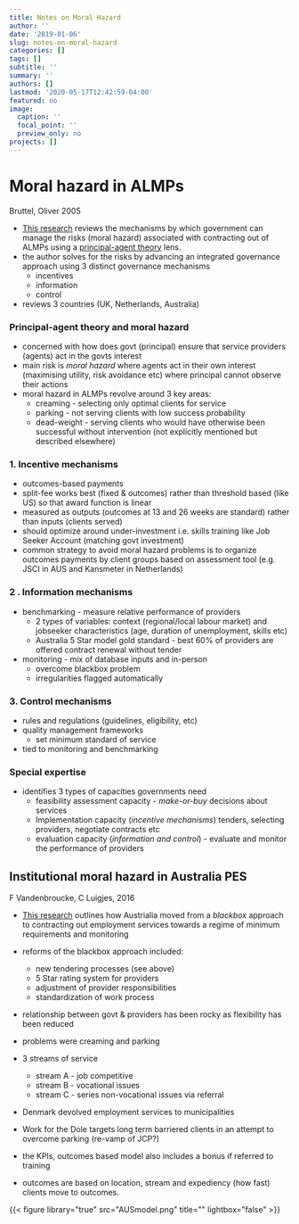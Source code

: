 ```yaml
---
title: Notes on Moral Hazard
author: ''
date: '2019-01-06'
slug: notes-on-moral-hazard
categories: []
tags: []
subtitle: ''
summary: ''
authors: []
lastmod: '2020-05-17T12:42:59-04:00'
featured: no
image:
  caption: ''
  focal_point: ''
  preview_only: no
projects: []
---
```


# Moral hazard in ALMPs

Bruttel, Oliver 2005

* [This research](https://www.econstor.eu/handle/10419/44013) reviews the mechanisms by which government can manage the risks (moral hazard) associated with contracting out of ALMPs using a [principal-agent theory](https://en.wikipedia.org/wiki/Principal%E2%80%93agent_problem) lens.
* the author solves for the risks by advancing an integrated governance approach using 3 distinct governance mechanisms
  *	incentives
  *	information
  *	control 
* reviews 3 countries (UK, Netherlands, Australia)

### Principal-agent theory and moral hazard
* concerned with how does govt (principal) ensure that service providers (agents) act in the govts interest 
* main risk is _moral hazard_ where agents act in their own interest (maximising utility, risk avoidance etc) where principal cannot observe their actions
* moral hazard in ALMPs revolve around 3 key areas:
   * creaming - selecting only optimal clients for service
   * parking - not serving clients with low success probability
   * dead-weight - serving clients who would have otherwise been successful without intervention (not explicitly mentioned but described elsewhere)

### 1. Incentive mechanisms
* outcomes-based payments
* split-fee works best (fixed & outcomes) rather than threshold based (like US) so that award function is linear
* measured as outputs (outcomes at 13 and 26 weeks are standard) rather than inputs (clients served)
* should optimize around under-investment i.e. skills training like Job Seeker Account (matching govt investment)
* common strategy to avoid moral hazard problems is to organize outcomes payments by client groups based on assessment tool (e.g. JSCI in AUS and Kansmeter in Netherlands)

### 2 . Information mechanisms
* benchmarking - measure relative performance of providers
	* 2 types of variables:  context (regional/local labour market) and jobseeker characteristics (age, duration of unemployment, skills etc)
	* Australia 5 Star model gold standard - best 60% of providers are offered contract renewal without tender
* monitoring - mix of database inputs and in-person
	* overcome blackbox problem
	* irregularities flagged automatically

### 3. Control mechanisms
* rules and regulations (guidelines, eligibility, etc)
* quality management frameworks
	* set minimum standard of service
* tied to monitoring and benchmarking

### Special expertise 
* identifies 3 types of capacities governments need
	* feasibility assessment capacity - _make-or-buy_ decisions about services
	* Implementation capacity (*incentive mechanisms*) tenders, selecting providers, negotiate contracts etc
	* evaluation capacity (*information and control*) - evaluate and monitor the performance of providers

## Institutional moral hazard in Australia PES

F Vandenbroucke, C Luigjes, 2016

* [This research](https://papers.ssrn.com/sol3/papers.cfm?abstract_id=2782375) outlines how Austrialia moved from a _blackbox_ approach to contracting out employment services towards a regime of minimum requirements and monitoring

* reforms of the blackbox approach included:
	* new tendering processes (see above)
	* 5 Star rating system for providers
	* adjustment of provider responsibilities
	* standardization of work process

* relationship between govt & providers has been rocky as flexibility has been reduced

* problems were creaming and parking

* 3 streams of service
	* stream A - job competitive
	* stream B - vocational issues
	* stream C - series non-vocational issues via referral

* Denmark devolved employment services to municipalities
* Work for the Dole targets long term barriered clients in an attempt to overcome parking (re-vamp of JCP?)
* the KPIs, outcomes based model also includes a bonus if referred to training
* outcomes are based on location, stream and expediency (how fast) clients move to outcomes.


{{< figure library="true" src="AUSmodel.png" title="" lightbox="false" >}}
